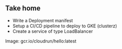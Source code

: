 ## Take home


- Write a Deployment manifest
- Setup a CI/CD pipeline to deploy to GKE (clusterz)
- Create a service of type LoadBalancer 

Image: gcr.io/cloudrun/hello:latest

